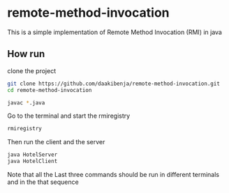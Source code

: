 # remote-method-invocation
This is a simple implementation of Remote Method Invocation (RMI)  in java
## How run 
clone the project 
```sh
git clone https://github.com/daakibenja/remote-method-invocation.git
cd remote-method-invocation
```
```sh
javac *.java 
```

Go to the terminal and start the rmiregistry 
```sh
rmiregistry 
```

Then run the client and the server 
```sh
java HotelServer
java HotelClient
```
Note that all the Last three commands should be run
in different terminals and in the that sequence 
